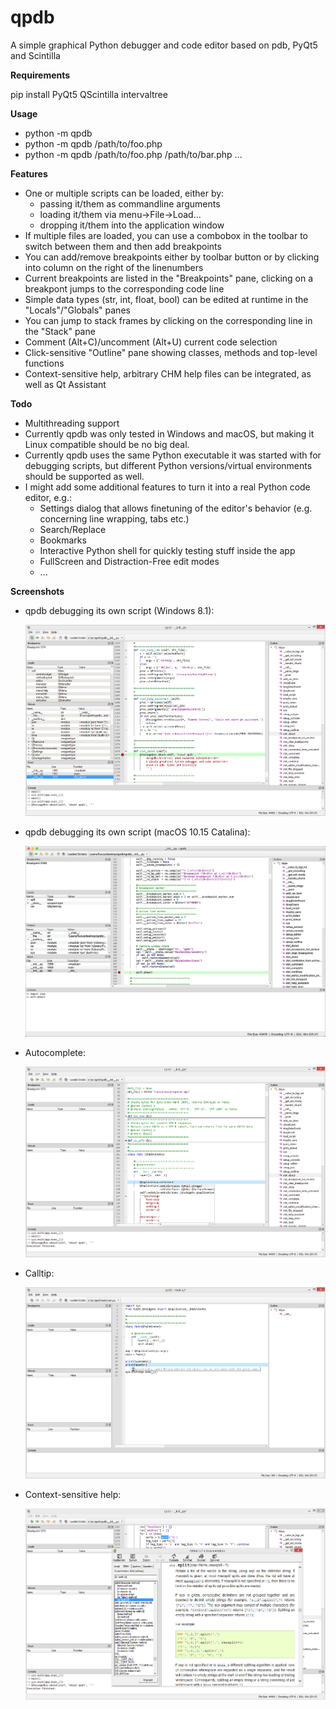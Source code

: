 # qpdb
A simple graphical Python debugger and code editor based on pdb, PyQt5 and Scintilla

**Requirements**

pip install PyQt5 QScintilla intervaltree

**Usage**

* python -m qpdb
* python -m qpdb /path/to/foo.php
* python -m qpdb /path/to/foo.php /path/to/bar.php ...

**Features**

* One or multiple scripts can be loaded, either by:
    * passing it/them as commandline arguments
    * loading it/them via menu->File->Load...
    * dropping it/them into the application window
* If multiple files are loaded, you can use a combobox in the toolbar to switch between them and then add breakpoints
* You can add/remove breakpoints either by toolbar button or by clicking into column on the right of the linenumbers
* Current breakpoints are listed in the "Breakpoints" pane, clicking on a breakpont jumps to the corresponding code line
* Simple data types (str, int, float, bool) can be edited at runtime in the "Locals"/"Globals" panes
* You can jump to stack frames by clicking on the corresponding line in the "Stack" pane
* Comment (Alt+C)/uncomment (Alt+U) current code selection
* Click-sensitive "Outline" pane showing classes, methods and top-level functions
* Context-sensitive help, arbitrary CHM help files can be integrated, as well as Qt Assistant

**Todo**

* Multithreading support
* Currently qpdb was only tested in Windows and macOS, but making it Linux compatible should be no big deal.
* Currently qpdb uses the same Python executable it was started with for debugging scripts, but different Python versions/virtual environments should be supported as well.
* I might add some additional features to turn it into a real Python code editor, e.g.:
    * Settings dialog that allows finetuning of the editor's behavior (e.g. concerning line wrapping, tabs etc.)
    * Search/Replace
    * Bookmarks
    * Interactive Python shell for quickly testing stuff inside the app
    * FullScreen and Distraction-Free edit modes
    * ...

**Screenshots**

* qpdb debugging its own script (Windows 8.1):

  ![](screenshots/qpdb_debugging.png)

* qpdb debugging its own script (macOS 10.15 Catalina):

  ![](screenshots/qpdb_debugging_macos.png)

* Autocomplete:

  ![](screenshots/qpdb_autocomplete.png)

* Calltip:

  ![](screenshots/qpdb_calltip.png)

* Context-sensitive help:

  ![](screenshots/qpdb_help.png)
